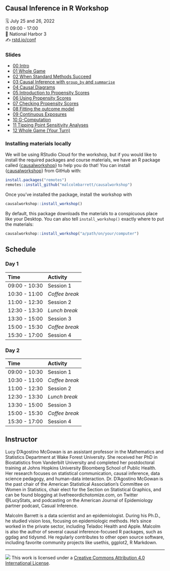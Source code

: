 
<!-- README.md is generated from README.Rmd. Please edit that file -->

## Causal Inference in R Workshop

:spiral_calendar: July 25 and 26, 2022  
:alarm_clock: 09:00 - 17:00  
:hotel: National Harbor 3  
:writing_hand: [rstd.io/conf](http://rstd.io/conf)

### Slides

-   [00
    Intro](https://causal-inference-r-workshop.netlify.app/00-intro.html)
-   [01 Whole
    Game](https://causal-inference-r-workshop.netlify.app/01-causal_modeling_whole_game.html)
-   [02 When Standard Methods
    Succeed](https://causal-inference-r-workshop.netlify.app/02-when-standard-methods-succeed.html)
-   [03 Causal Inference with `group_by` and
    `summarise`](https://causal-inference-r-workshop.netlify.app/03-causal-inference-with-group-by-and-summarise.html)
-   [04 Causal
    Diagrams](https://causal-inference-r-workshop.netlify.app/04-dags.html)
-   [05 Introduction to Propensity
    Scores](https://causal-inference-r-workshop.netlify.app/05-pscores.html)
-   [06 Using Propensity
    Scores](https://causal-inference-r-workshop.netlify.app/06-using-pscores.html)
-   [07 Checking Propensity
    Scores](https://causal-inference-r-workshop.netlify.app/07-pscore-diagnostics.html)
-   [08 Fitting the outcome
    model](https://causal-inference-r-workshop.netlify.app/08-outcome-model.html)
-   [09 Continuous
    Exposures](https://causal-inference-r-workshop.netlify.app/09-continuous-exposures.html)
-   [10
    G-Computation](https://causal-inference-r-workshop.netlify.app/10-g-computation.html)
-   [11 Tipping Point Sensitivity
    Analyses](https://causal-inference-r-workshop.netlify.app/11-tipr.html)
-   [12 Whole Game (Your
    Turn)](https://causal-inference-r-workshop.netlify.app/12-whole_game-2.html)

### Installing materials locally

We will be using RStudio Cloud for the workshop, but if you would like
to install the required packages and course materials, we have an R
package called
{[causalworkshop](https://github.com/malcolmbarrett/causalworkshop)} to
help you do that! You can install
{[causalworkshop](https://github.com/malcolmbarrett/causalworkshop)}
from GitHub with:

``` r
install.packages("remotes")
remotes::install_github("malcolmbarrett/causalworkshop")
```

Once you’ve installed the package, install the workshop with

``` r
causalworkshop::install_workshop()
```

By default, this package downloads the materials to a conspicuous place
like your Desktop. You can also tell `install_workshop()` exactly where
to put the materials:

``` r
causalworkshop::install_workshop("a/path/on/your/computer")
```

## Schedule

### Day 1

| Time          | Activity       |
|:--------------|:---------------|
| 09:00 - 10:30 | Session 1      |
| 10:30 - 11:00 | *Coffee break* |
| 11:00 - 12:30 | Session 2      |
| 12:30 - 13:30 | *Lunch break*  |
| 13:30 - 15:00 | Session 3      |
| 15:00 - 15:30 | *Coffee break* |
| 15:30 - 17:00 | Session 4      |

### Day 2

| Time          | Activity       |
|:--------------|:---------------|
| 09:00 - 10:30 | Session 1      |
| 10:30 - 11:00 | *Coffee break* |
| 11:00 - 12:30 | Session 2      |
| 12:30 - 13:30 | *Lunch break*  |
| 13:30 - 15:00 | Session 3      |
| 15:00 - 15:30 | *Coffee break* |
| 15:30 - 17:00 | Session 4      |

## Instructor

Lucy D’Agostino McGowan is an assistant professor in the Mathematics and
Statistics Department at Wake Forest University. She received her PhD in
Biostatistics from Vanderbilt University and completed her postdoctoral
training at Johns Hopkins University Bloomberg School of Public Health.
Her research focuses on statistical communication, causal inference,
data science pedagogy, and human-data interaction. Dr. D’Agostino
McGowan is the past chair of the American Statistical Association’s
Committee on Women in Statistics, chair elect for the Section on
Statistical Graphics, and can be found blogging at
livefreeordichotomize.com, on Twitter @LucyStats, and podcasting on the
American Journal of Epidemiology partner podcast, Casual Inference.

Malcolm Barrett is a data scientist and an epidemiologist. During his
Ph.D., he studied vision loss, focusing on epidemiologic methods. He’s
since worked in the private sector, including Teladoc Health and Apple.
Malcolm is also the author of several causal inference-focused R
packages, such as ggdag and tidysmd. He regularly contributes to other
open source software, including favorite community projects like
usethis, ggplot2, R Markdown.

------------------------------------------------------------------------

![](https://i.creativecommons.org/l/by/4.0/88x31.png) This work is
licensed under a [Creative Commons Attribution 4.0 International
License](https://creativecommons.org/licenses/by/4.0/).
